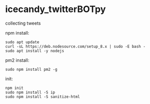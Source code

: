 # icecandy_twitterBOTpy
collecting tweets

npm install:
```
sudo apt update
curl -sL https://deb.nodesource.com/setup_8.x | sudo -E bash -
sudo apt install -y nodejs
```

pm2 install:
```
sudo npm install pm2 -g
```

init:
```
npm init
sudo npm install -S ip
sudo npm install -S sanitize-html
```
